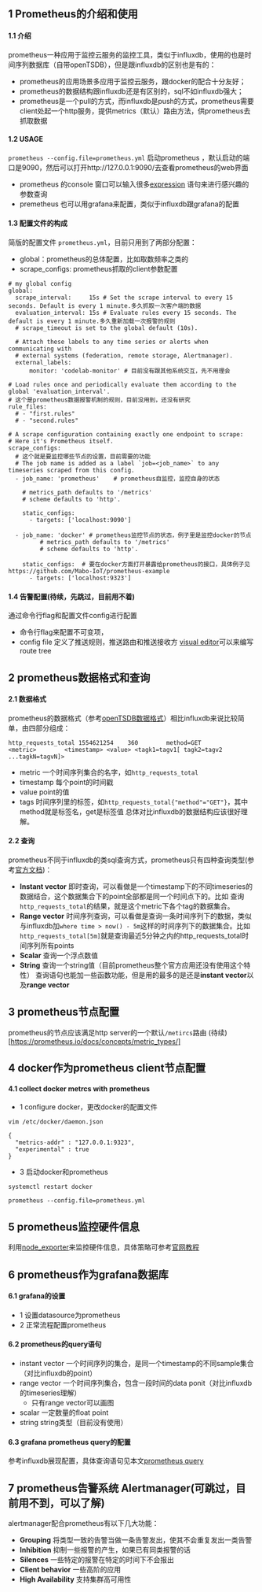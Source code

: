 ## 1 Prometheus的介绍和使用
#### 1.1 介绍
prometheus一种应用于监控云服务的监控工具，类似于influxdb，使用的也是时间序列数据库（自带openTSDB），但是跟influxdb的区别也是有的：
- prometheus的应用场景多应用于监控云服务，跟docker的配合十分友好；
- prometheus的数据结构跟influxdb还是有区别的，sql不如influxdb强大；
- prometheus是一个pull的方式，而influxdb是push的方式，prometheus需要client处起一个http服务，提供metrics（默认）路由方法，供prometheus去抓取数据

#### 1.2 USAGE
```prometheus --config.file=prometheus.yml``` 启动prometheus ，默认启动的端口是9090，然后可以打开http://127.0.0.1:9090/去查看prometheus的web界面
- prometheus 的console 窗口可以输入很多[expression](https://prometheus.io/docs/prometheus/latest/querying/basics/) 语句来进行感兴趣的参数查询
- premetheus 也可以用grafana来配置，类似于influxdb跟grafana的配置

#### 1.3 配置文件的构成
简版的配置文件 ```prometheus.yml```，目前只用到了两部分配置：
- global：prometheus的总体配置，比如取数频率之类的
- scrape_configs: prometheus抓取的client参数配置
```
# my global config
global:
  scrape_interval:     15s # Set the scrape interval to every 15 seconds. Default is every 1 minute.多久抓取一次客户端的数据
  evaluation_interval: 15s # Evaluate rules every 15 seconds. The default is every 1 minute.多久重新加载一次报警的规则
  # scrape_timeout is set to the global default (10s).

  # Attach these labels to any time series or alerts when communicating with
  # external systems (federation, remote storage, Alertmanager).
  external_labels:   
      monitor: 'codelab-monitor' # 目前没有跟其他系统交互，先不用理会

# Load rules once and periodically evaluate them according to the global 'evaluation_interval'.
# 这个是prometheus数据报警机制的规则，目前没用到，还没有研究
rule_files:
  # - "first.rules"
  # - "second.rules"

# A scrape configuration containing exactly one endpoint to scrape:
# Here it's Prometheus itself.
scrape_configs:
  # 这个就是要监控哪些节点的设置，目前需要的功能
  # The job name is added as a label `job=<job_name>` to any timeseries scraped from this config.
  - job_name: 'prometheus'    # prometheus自监控，监控自身的状态

    # metrics_path defaults to '/metrics'
    # scheme defaults to 'http'.

    static_configs:         
      - targets: ['localhost:9090']

  - job_name: 'docker' # prometheus监控节点的状态，例子里是监控docker的节点
         # metrics_path defaults to '/metrics'
         # scheme defaults to 'http'.

    static_configs:  # 要在docker方面打开暴露给prometheus的接口，具体例子见https://github.com/Mabo-IoT/prometheus-example
      - targets: ['localhost:9323']
```
#### 1.4 告警配置(待续，先跳过，目前用不着)
通过命令行flag和配置文件config进行配置
- 命令行flag来配置不可变项，
- config file 定义了推送规则，推送路由和推送接收方
[visual editor](https://prometheus.io/webtools/alerting/routing-tree-editor/)可以来编写route tree

## 2 prometheus数据格式和查询
#### 2.1 数据格式
prometheus的数据格式（参考[openTSDB数据格式]([http://opentsdb.net/docs/build/html/user_guide/writing/index.html#data-specification)）相比influxdb来说比较简单，由四部分组成：
```
http_requests_total 1554621254    360        method=GET
<metric>        <timestamp> <value> <tagk1=tagv1[ tagk2=tagv2 ...tagkN=tagvN]>
```
- metric 一个时间序列集合的名字，如```http_requests_total```
- timestamp 每个point的时间戳
- value point的值
- tags 时间序列里的标签，如```http_requests_total{"method"="GET"}```，其中method就是标签名，get是标签值
总体对比influxdb的数据结构应该很好理解。

#### 2.2 查询
prometheus不同于influxdb的类sql查询方式，prometheus只有四种查询类型(参考[官方文档](https://prometheus.io/docs/prometheus/latest/querying/basics/))：
- **Instant vector** 即时查询，可以看做是一个timestamp下的不同timeseries的数据结合，这个数据集合下的point全部都是同一个时间点下的。比如
查询```http_requests_total```的结果，就是这个metric下各个tag的数据集合。
- **Range vector** 时间序列查询，可以看做是查询一条时间序列下的数据，类似与influxdb加```where time > now() - 5m```这样的时间序列下的数据集合。比如```http_requests_total[5m]```就是查询最近5分钟之内的http_requests_total时间序列所有points
- **Scalar** 查询一个浮点数值
- **String** 查询一个string值（目前prometheus整个官方应用还没有使用这个特性）
查询语句也能加一些函数功能，但是用的最多的是还是**instant vector**以及**range vector**

## 3 prometheus节点配置
prometheus的节点应该满足http server的一个默认```/metircs```路由
(待续)[https://prometheus.io/docs/concepts/metric_types/]


## 4 docker作为prometheus client节点配置
#### 4.1 collect docker metrcs with prometheus
- 1 configure docker，更改docker的配置文件
```
vim /etc/docker/daemon.json
```
```
{
  "metrics-addr" : "127.0.0.1:9323",
  "experimental" : true
}
```

- 3 启动docker和prometheus 
```
systemctl restart docker
```
```
prometheus --config.file=prometheus.yml
```


## 5 prometheus监控硬件信息
利用[node_exporter](https://github.com/prometheus/node_exporter)来监控硬件信息，具体策略可参考[官网教程](https://prometheus.io/docs/guides/node-exporter/)

## 6 prometheus作为grafana数据库
#### 6.1 grafana的设置
- 1 设置datasource为prometheus
- 2 正常流程配置prometheus
#### 6.2 prometheus的query语句
- instant vector 一个时间序列的集合，是同一个timestamp的不同sample集合（对比influxdb的point）
- range vector 一个时间序列集合，包含一段时间的data ponit（对比influxdb的timeseries理解）
    - 只有range vector可以画图
- scalar 一定数量的float point
- string string类型（目前没有使用）
#### 6.3 grafana prometheus query的配置
参考influxdb展现配置，具体查询语句见本文[prometheus query](####查询)

## 7 prometheus告警系统 Alertmanager(可跳过，目前用不到，可以了解)
alertmanager配合prometheus有以下几大功能：
- **Grouping** 将类型一致的告警当做一条告警发出，使其不会重复发出一类告警
- **Inhibition**  抑制一些报警的产生，如果已有同类报警的话
- **Silences** 一些特定的报警在特定的时间下不会报出
- **Client behavior** 一些高阶的应用
- **High Availability** 支持集群高可用性



 